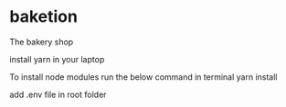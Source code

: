 # baketion
The bakery shop

install yarn in your laptop

To install node modules run the below command in terminal
yarn install

add .env file in root folder

